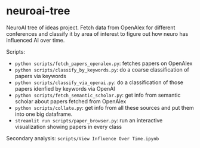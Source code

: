 # neuroai-tree

NeuroAI tree of ideas project. Fetch data from OpenAlex for different conferences and classify it by area of interest to figure out how neuro has influenced AI over time.

Scripts:

* `python scripts/fetch_papers_openalex.py`: fetches papers on OpenAlex
* `python scripts/classify_by_keywords.py`: do a coarse classification of papers via keywords
* `python scripts/classify_via_openai.py`: do a classification of those papers idenfied by keywords via OpenAI
* `python scripts/fetch_semantic_scholar.py`: get info from semantic scholar about papers fetched from OpenAlex
* `python scripts/collate.py`: get info from all these sources and put them into one big dataframe.
* `streamlit run scripts/paper_browser.py`: run an interactive visualization showing papers in every class


Secondary analysis: `scripts/View Influence Over Time.ipynb`
